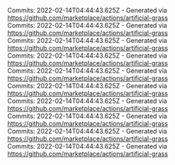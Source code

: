 Commits: 2022-02-14T04:44:43.625Z - Generated via https://github.com/marketplace/actions/artificial-grass
<br>
Commits: 2022-02-14T04:44:43.625Z - Generated via https://github.com/marketplace/actions/artificial-grass
<br>
Commits: 2022-02-14T04:44:43.625Z - Generated via https://github.com/marketplace/actions/artificial-grass
<br>
Commits: 2022-02-14T04:44:43.625Z - Generated via https://github.com/marketplace/actions/artificial-grass
<br>
Commits: 2022-02-14T04:44:43.625Z - Generated via https://github.com/marketplace/actions/artificial-grass
<br>
Commits: 2022-02-14T04:44:43.625Z - Generated via https://github.com/marketplace/actions/artificial-grass
<br>
Commits: 2022-02-14T04:44:43.625Z - Generated via https://github.com/marketplace/actions/artificial-grass
<br>
Commits: 2022-02-14T04:44:43.625Z - Generated via https://github.com/marketplace/actions/artificial-grass
<br>
Commits: 2022-02-14T04:44:43.625Z - Generated via https://github.com/marketplace/actions/artificial-grass
<br>
Commits: 2022-02-14T04:44:43.625Z - Generated via https://github.com/marketplace/actions/artificial-grass
<br>
